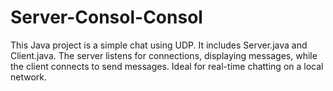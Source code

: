 # Server-Consol-Consol
This Java project is a simple chat using UDP. It includes Server.java and Client.java. The server listens for connections, displaying messages, while the client connects to send messages. Ideal for real-time chatting on a local network.
